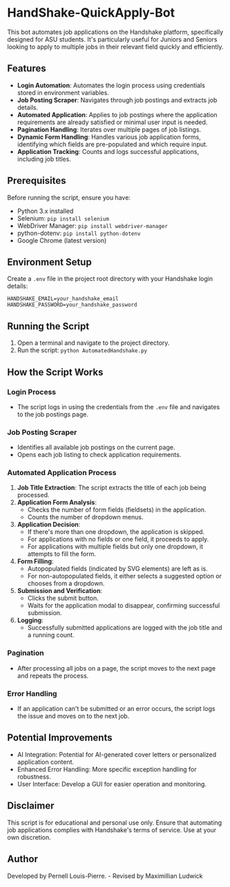 # HandShake-QuickApply-Bot

This bot automates job applications on the Handshake platform, specifically designed for ASU students. It's particularly useful for Juniors and Seniors looking to apply to multiple jobs in their relevant field quickly and efficiently.

## Features

- **Login Automation**: Automates the login process using credentials stored in environment variables.
- **Job Posting Scraper**: Navigates through job postings and extracts job details.
- **Automated Application**: Applies to job postings where the application requirements are already satisfied or minimal user input is needed.
- **Pagination Handling**: Iterates over multiple pages of job listings.
- **Dynamic Form Handling**: Handles various job application forms, identifying which fields are pre-populated and which require input.
- **Application Tracking**: Counts and logs successful applications, including job titles.

## Prerequisites

Before running the script, ensure you have:

- Python 3.x installed
- Selenium: `pip install selenium`
- WebDriver Manager: `pip install webdriver-manager`
- python-dotenv: `pip install python-dotenv`
- Google Chrome (latest version)

## Environment Setup

Create a `.env` file in the project root directory with your Handshake login details:

```
HANDSHAKE_EMAIL=your_handshake_email
HANDSHAKE_PASSWORD=your_handshake_password
```

## Running the Script

1. Open a terminal and navigate to the project directory.
2. Run the script: `python AutomatedHandshake.py`

## How the Script Works

### Login Process
- The script logs in using the credentials from the `.env` file and navigates to the job postings page.

### Job Posting Scraper
- Identifies all available job postings on the current page.
- Opens each job listing to check application requirements.

### Automated Application Process
1. **Job Title Extraction**: The script extracts the title of each job being processed.
2. **Application Form Analysis**: 
   - Checks the number of form fields (fieldsets) in the application.
   - Counts the number of dropdown menus.
3. **Application Decision**:
   - If there's more than one dropdown, the application is skipped.
   - For applications with no fields or one field, it proceeds to apply.
   - For applications with multiple fields but only one dropdown, it attempts to fill the form.
4. **Form Filling**:
   - Autopopulated fields (indicated by SVG elements) are left as is.
   - For non-autopopulated fields, it either selects a suggested option or chooses from a dropdown.
5. **Submission and Verification**:
   - Clicks the submit button.
   - Waits for the application modal to disappear, confirming successful submission.
6. **Logging**:
   - Successfully submitted applications are logged with the job title and a running count.

### Pagination
- After processing all jobs on a page, the script moves to the next page and repeats the process.

### Error Handling
- If an application can't be submitted or an error occurs, the script logs the issue and moves on to the next job.

## Potential Improvements

- AI Integration: Potential for AI-generated cover letters or personalized application content.
- Enhanced Error Handling: More specific exception handling for robustness.
- User Interface: Develop a GUI for easier operation and monitoring.

## Disclaimer

This script is for educational and personal use only. Ensure that automating job applications complies with Handshake's terms of service. Use at your own discretion.

## Author

Developed by Pernell Louis-Pierre. - Revised by Maximillian Ludwick 
